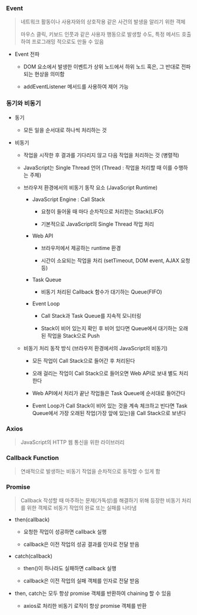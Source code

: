 ### Event

> 네트워크 활동이나 사용자와의 상호작용 같은 사건의 발생을 알리기 위한 객체
> 
> 마우스 클릭, 키보드 인풋과 같은 사용자 행동으로 발생할 수도, 특정 메서드 호출하여 프로그래밍 적으로도 만들 수 있음

- Event 전파
  
  - DOM 요소에서 발생한 이벤트가 상위 노드에서 하위 노드 혹은, 그 반대로 전파되는 현상을 의미함
  
  - addEventListener 메서드를 사용하여 제어 가능

### 동기와 비동기

- 동기
  
  - 모든 일을 순서대로 하나씩 처리하는 것

- 비동기
  
  - 작업을 시작한 후 결과를 기다리지 않고 다음 작업을 처리하는 것 (병렬적)
  
  - JavaScript는 Single Thread 언어 (Thread : 작업을 처리할 때 이를 수행하는 주체)
  
  - 브라우저 환경에서의 비동기 동작 요소 (JavaScript Runtime)
    
    - JavaScript Engine : Call Stack
      
      - 요청이 들어올 때 마다 순차적으로 처리한는 Stack(LIFO)
      
      - 기본적으로 JavaScript의 Single Thread 작업 처리
    
    - Web API
      
      - 브라우저에서 제공하는 runtime 환경
      
      - 시간이 소요되는 작업을 처리 (setTimeout, DOM event, AJAX 요청 등)
    
    - Task Queue
      
      - 비동기 처리된 Callback 함수가 대기하는 Queue(FIFO)
    
    - Event Loop
      
      - Call Stack과 Task Queue를 지속적 모니터링
      
      - Stack이 비어 있는지 확인 후 비어 있다면 Queue에서 대기하는 오래된 작업을 Stack으로 Push
  
  - 비동기 처리 동작 방식 (브라우저 환경에서의 JavaScript의 비동기)
    
    - 모든 작업이 Call Stack으로 들어간 후 처리된다
    
    - 오래 걸리는 작업이 Call Stack으로 들어오면 Web API로 보내 별도 처리한다
    
    - Web API에서 처리가 끝난 작업들은 Task Queue에 순서대로 들어간다
    
    - Event Loop가 Call Stack이 비어 있는 것을 계속 체크하고 빈다면 Task Queue에서 가장 오래된 작업(가장 앞에 있는)을 Call Stack으로 보낸다

### Axios

> JavaScript의 HTTP 웹 통신을 위한 라이브러리

### Callback Function

> 연쇄적으로 발생하는 비동기 작업을 순차적으로 동작할 수 있게 함

### Promise

> Callback 작성할 때 마주하는 문제(가독성)를 해결하기 위해 등장한 비동기 처리를 위한 객체로 비동기 작업의 완료 또는 실패를 나타냄

- then(callback)
  
  - 요청한 작업이 성공하면 callback 실행
  
  - callback은 이전 작업의 성공 결과를 인자로 전달 받음

- catch(callback)
  
  - then()이 하나라도 실패하면 callback 실행
  
  - callback은 이전 작업의 실패 객체를 인자로 전달 받음

- then, catch는 모두 항상 promise 객체를 반환하여 chaining 할 수 있음
  
  - axios로 처리한 비동기 로직이 항상 promise 객체를 반환
